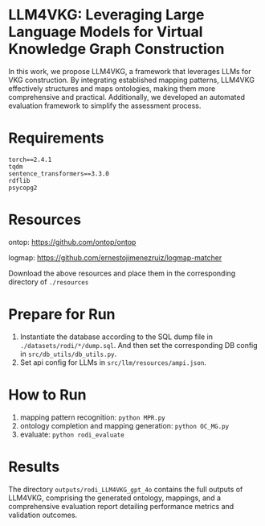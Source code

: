 # LLM4VKG: Leveraging Large Language Models for Virtual Knowledge Graph Construction

In this work, we propose LLM4VKG, a framework that leverages LLMs for  VKG construction. By integrating established mapping patterns, LLM4VKG effectively structures and maps ontologies, making them more comprehensive and practical. Additionally, we developed an automated evaluation framework to simplify the assessment process.

# Requirements
```text
torch==2.4.1
tqdm
sentence_transformers==3.3.0
rdflib
psycopg2
```

# Resources
ontop: https://github.com/ontop/ontop

logmap: https://github.com/ernestojimenezruiz/logmap-matcher

Download the above resources and place them in the corresponding directory of `./resources`

# Prepare for Run
1. Instantiate the database according to the SQL dump file in `./datasets/rodi/*/dump.sql`. And then set the corresponding DB config in `src/db_utils/db_utils.py`.
2. Set api config for LLMs in `src/llm/resources/ampi.json`.

# How to Run
1. mapping pattern recognition: `python MPR.py`
2. ontology completion and mapping generation: `python OC_MG.py`
3. evaluate: `python rodi_evaluate`

# Results
The directory `outputs/rodi_LLM4VKG_gpt_4o` contains the full outputs of LLM4VKG, comprising the generated ontology, mappings, and a comprehensive evaluation report detailing performance metrics and validation outcomes.